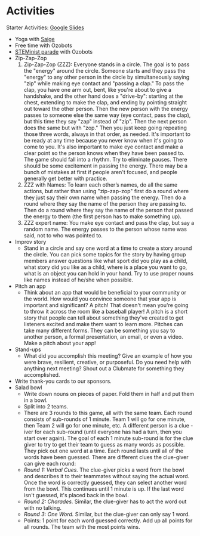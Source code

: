 # Activities

Starter Activities: [Google Slides](https://drive.google.com/open?id=1TA5UVyp1QSUdsD0yXZiYIj7_vxRyEcagqvuUHJbfT8w)

- Yoga with [Saige](https://github.com/saigerutherford)
- Free time with Ozobots
- [STEMinist parade](https://github.com/GWC-DCMB/ozobotLessons/tree/master/steminist_parade) with Ozobots
- Zip-Zap-Zop
    1.  Zip-Zap-Zop (ZZZ): Everyone stands in a circle. The goal is to pass the "energy" around the circle. Someone starts and they pass the "energy" to any other person in the circle by simultaneously saying "zip" while making eye contact and "passing a clap." To pass the clap, you have one arm out, bent, like you're about to give a handshake, and the other hand does a "drive-by": starting at the chest, extending to make the clap, and ending by pointing straight out toward the other person. Then the new person with the energy passes to someone else the same way (eye contact, pass the clap), but this time they say "zap" instead of "zip". Then the next person does the same but with "zop." Then you just keep going repeating those three words, always in that order, as needed. It's important to be ready at any time because you never know when it's going to come to you. It's also important to make eye contact and make a clear point so the person knows when they have been passed to. The game should fall into a rhythm. Try to eliminate pauses. There should be some excitement in passing the energy. There may be a bunch of mistakes at first if people aren't focused, and people generally get better with practice.
    1. ZZZ with Names: To learn each other’s names, do all the same actions, but rather than using "zip-zap-zop" first do a round where they just say their own name when passing the energy. Then do a round where they say the name of the person they are passing to. Then do a round where they say the name of the person that passed the energy to them (the first person has to make something up).
    1. ZZZ expert name: You make eye contact and pass the clap, but say a random name. The energy passes to the person whose name was said, not to who was pointed to.
- Improv story
    - Stand in a circle and say one word at a time to create a story around the circle. You can pick some topics for the story by having group members answer questions like what sport did you play as a child, what story did you like as a child, where is a place you want to go, what is an object you can hold in your hand. Try to use proper nouns like names instead of he/she when possible.
- Pitch an app
    - Think about an app that would be beneficial to your community or the world. How would you convince someone that your app is important and significant? A pitch! That doesn't mean you're going to throw it across the room like a baseball player! A pitch is a short story that people can tell about something they've created to get listeners excited and make them want to learn more. Pitches can take many different forms. They can be something you say to another person, a formal presentation, an email, or even a video. Make a pitch about your app!
- Stand-ups
    - What did you accomplish this meeting? Give an example of how you were brave, resilient, creative, or purposeful.  Do you need help with anything next meeting? Shout out a Clubmate for something they accomplished.
- Write thank-you cards to our sponsors.
- Salad bowl
    - Write down nouns on pieces of paper. Fold them in half and put them in a bowl.
    - Split into 2 teams. 
    - There are 3 rounds to this game, all with the same team. Each round consists of sub-rounds of 1 minute. Team 1 will go for one minute, then Team 2 will go for one minute, etc. A different person is a clue -iver for each sub-round (until everyone has had a turn, then you start over again). The goal of each 1 minute sub-round is for the clue giver to try to get their team to guess as many words as possible. They pick out one word at a time. Each round lasts until all of the words have been guessed. There are different clues the clue-giver can give each round:
    - _Round 1: Verbal Cues._ The clue-giver picks a word from the bowl and describes it to their teammates without saying the actual word. Once the word is correctly guessed, they can select another word from the bowl. This continues until 1 minute is up. If the last word isn't guessed, it's placed back in the bowl.
    - _Round 2: Charades._ Similar, the clue-giver has to act the word out with no talking.
    - _Round 3: One Word._ Similar, but the clue-giver can only say 1 word.
  - Points: 1 point for each word guessed correctly. Add up all points for all rounds. The team with the most points wins.
